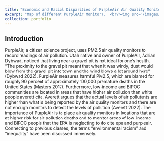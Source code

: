 ```yaml
---
title: "Economic and Racial Disparities of PurpleAir Air Quality Monitors"
excerpt: "Map of different PurpleAir Monitors.  <br/><img src='/images/msa and pa.jpeg'>"
collection: portfolio
---
```


## Introduction

PurpleAir, a citizen science project, uses PM2.5 air quality monitors to record readings of air pollution. Utah native and owner of PurpleAir, Adrian Dybwad, noticed that living near a gravel pit is not ideal for one’s health. “The proximity to the gravel pit meant that when it was windy, dust would blow from the gravel pit into town and the wind blows a lot around here” (Dybwad 2022). PurpleAir measures harmful PM2.5, which are blamed for roughly 90 percent of approximately 100,000 premature deaths in the United States (Masters 2017). Furthermore, low-income and BIPOC communities are located in areas that have higher air pollution than white people averett cite. Averett argues that the actual levels of air pollutants are higher than what is being reported by the air quality monitors and there are not enough monitors to detect the levels of pollution (Averett 2022). The importance of PurpleAir is to place air quality monitors in locations that are at higher risk for air pollution deaths and to monitor areas of low-income and BIPOC people that the EPA is neglecting to do cite epa and purpleair. Connecting to previous classes, the terms “environmental racism” and “inequality” have been discussed immensely. 
